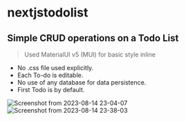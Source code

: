 # nextjstodolist
## Simple CRUD operations on a Todo List
> Used MaterialUI v5 (MUI) for basic style inline
- No .css file used explicitly.
- Each To-do is editable.
- No use of any database for data persistence.
- First Todo is by default.

![Screenshot from 2023-08-14 23-04-07](https://github.com/mg111uch/nextjstodolist/assets/42541370/a404b5f8-611d-49d9-b39b-20ccfdc6e999)
![Screenshot from 2023-08-14 23-38-03](https://github.com/mg111uch/nextjstodolist/assets/42541370/c546afad-c1d4-472c-8d9e-3dbb6f95e485)
